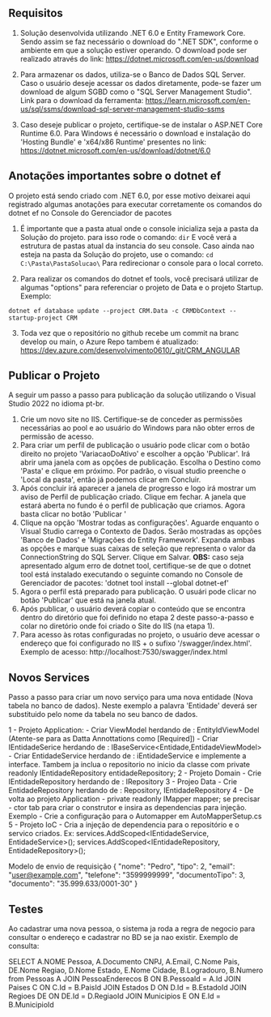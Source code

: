 ## Requisitos

1. Solução desenvolvida utilizando .NET 6.0 e Entity Framework Core. Sendo assim se faz necessário o download do ".NET SDK", conforme o ambiente em que a solução estiver operando. O download pode ser realizado através do link: https://dotnet.microsoft.com/en-us/download

2. Para armazenar os dados, utiliza-se o Banco de Dados SQL Server.
Caso o usuário deseje acessar os dados diretamente, pode-se fazer um download de algum SGBD como o "SQL Server Management Studio". 
Link para o download da ferramenta: https://learn.microsoft.com/en-us/sql/ssms/download-sql-server-management-studio-ssms

3. Caso deseje publicar o projeto, certifique-se de instalar o ASP.NET Core Runtime 6.0. Para Windows é necessário o download e instalação do 'Hosting Bundle' e 'x64/x86 Runtime' presentes no link: https://dotnet.microsoft.com/en-us/download/dotnet/6.0 

## Anotações importantes sobre o dotnet ef

O projeto está sendo criado com .NET 6.0, por esse motivo deixarei aqui registrado algumas anotações para executar corretamente os comandos do dotnet ef no Console do Gerenciador de pacotes

1. É importante que a pasta atual onde o console inicializa seja a pasta da Solução do projeto. para isso rode o comando:
`dir`
E você verá a estrutura de pastas atual da instancia do seu console. Caso ainda nao esteja na pasta da Solução do projeto, use o comando:
`cd C:\Pasta\PastaSolucao\`
Para redirecionar o console para o local correto.

2. Para realizar os comandos do dotnet ef tools, você precisará utilizar de algumas "options" para referenciar o projeto de Data e o projeto Startup. Exemplo:

```
dotnet ef database update --project CRM.Data -c CRMDbContext --startup-project CRM
```

3. Toda vez que o repositório no github recebe um commit na branc develop ou main, o Azure Repo tambem é atualizado: https://dev.azure.com/desenvolvimento0610/_git/CRM_ANGULAR 

## Publicar o Projeto

A seguir um passo a passo para publicação da solução utilizando o Visual Studio 2022 no idioma pt-br.

1. Crie um novo site no IIS. Certifique-se de conceder as permissões necessárias ao pool e ao usuário do Windows para não obter erros de permissão de acesso.
2. Para criar um perfil de publicação o usuário pode clicar com o botão direito no projeto 'VariacaoDoAtivo' e escolher a opção 'Publicar'. Irá abrir uma janela com as opções de publicação. Escolha o Destino como 'Pasta' e clique em próximo. Por padrão, o visual studio preenche o 'Local da pasta', então já podemos clicar em Concluir.
3. Após concluir irá aparecer a janela de progresso e logo irá mostrar um aviso de Perfil de publicação criado. Clique em fechar. A janela que estará aberta no fundo é o perfil de publicação que criamos. Agora basta clicar no botão 'Publicar '
4. Clique na opção 'Mostrar todas as configurações'. Aguarde enquanto o Visual Studio carrega o Contexto de Dados. Serão mostradas as opções 'Banco de Dados' e 'Migrações do Entity Framework'. Expanda ambas as opções e marque suas caixas de seleção que representa o valor da ConnectionString do SQL Server. Clique em Salvar. **OBS:** caso seja apresentado algum erro de dotnet tool, certifique-se de que o dotnet tool está instalado executando o seguinte comando no Console de Gerenciador de pacotes: 'dotnet tool install --global dotnet-ef'
5. Agora o perfil está preparado para publicação. O usuári pode clicar no botão 'Publicar' que está na janela atual. 
6. Após publicar, o usuário deverá copiar o conteúdo que se encontra dentro do diretório que foi definido no etapa 2 deste passo-a-passo e colar no diretório onde foi criado o Site do IIS (na etapa 1).
7. Para acesso às rotas configuradas no projeto, o usuário deve acessar o endereço que foi configurado no IIS + o sufixo '/swagger/index.html'. Exemplo de acesso: http://localhost:7530/swagger/index.html


## Novos Services

Passo a passo para criar um novo serviço para uma nova entidade (Nova tabela no banco de dados).
Neste exemplo a palavra 'Entidade' deverá ser substituido pelo nome da tabela no seu banco de dados.

1 - Projeto Application:
    - Criar ViewModel herdando de : EntityIdViewModel (Atente-se para as Datta Annottations como [Required])
    - Criar IEntidadeSerice herdando de : IBaseService<Entidade,EntidadeViewModel>
    - Criar EntidadeService herdando de : iEntidadeService e implemente a interface. Tambem ja inclua o repositorio no inicio da classe com private readonly IEntidadeRepository entidadeRepository;
2 - Projeto Domain
    - Crie IEntidadeRepository herdando de : IRepository<Entidade>
3 - Projeo Data
    - Crie EntidadeRepository herdando de  : Repository<Entidade>, IEntidadeRepository
4 - De volta ao projeto Application
    - private readonly IMapper mapper; se precisar
    - ctor tab para criar o construtor e insira as dependencias para injeção. Exemplo
    - Crie a configuração para o Automapper em AutoMapperSetup.cs
5 - Projeto IoC
    - Cria a injeção de dependencia para o repositório e o servico criados. Ex: services.AddScoped<IEntidadeService, EntidadeService>(); services.AddScoped<IEntidadeRepository, EntidadeRepository>();

Modelo de envio de requisição
{
  "nome": "Pedro",
  "tipo": 2,
  "email": "user@example.com",
  "telefone": "3599999999",
  "documentoTipo": 3,
  "documento": "35.999.633/0001-30"
}

## Testes

Ao cadastrar uma nova pessoa, o sistema ja roda a regra de negocio para consultar o endereço e cadastrar no BD se ja nao existir. Exemplo de consulta:

SELECT A.NOME Pessoa, A.Documento CNPJ, A.Email, C.Nome Pais, DE.Nome Regiao, D.Nome Estado, E.Nome Cidade, B.Logradouro, B.Numero
from Pessoas A 
JOIN PessoaEnderecos B ON B.PessoaId = A.Id
JOIN Paises C ON C.Id = B.PaisId
JOIN Estados D ON D.Id = B.EstadoId
JOIN Regioes DE ON DE.Id = D.RegiaoId
JOIN Municipios E ON E.Id = B.MunicipioId